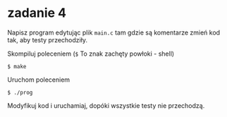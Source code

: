 # zadanie 4

Napisz program edytując plik `main.c` tam gdzie są komentarze zmień kod tak, aby testy przechodziły.

Skompiluj poleceniem (`$` To znak zachęty powłoki - shell)

```$ make```

Uruchom poleceniem

```$ ./prog```

Modyfikuj kod i uruchamiaj, dopóki wszystkie testy nie przechodzą.


